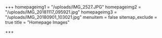 +++
homepageimg1 = "/uploads/IMG_2527.JPG"
homepageimg2 = "/uploads/IMG_20181117_095921.jpg"
homepageimg3 = "/uploads/IMG_20180901_103021.jpg"
menuitem = false
sitemap_exclude = true
title = "Homepage Images"

+++
